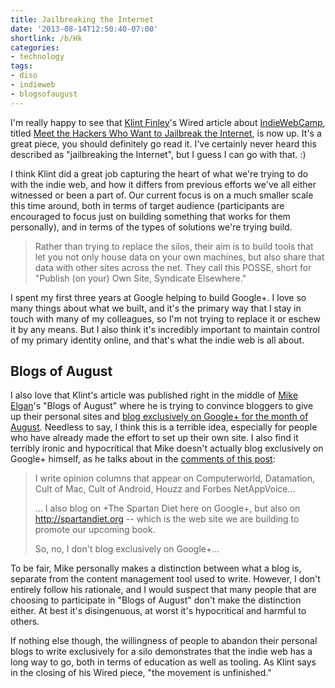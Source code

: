 ```yaml
---
title: Jailbreaking the Internet
date: '2013-08-14T12:50:40-07:00'
shortlink: /b/Hk
categories:
- technology
tags:
- diso
- indieweb
- blogsofaugust
---
```

I'm really happy to see that [Klint Finley][]'s Wired article about [IndieWebCamp][], titled [Meet the Hackers Who Want
to Jailbreak the Internet][wired article], is now up.  It's a great piece, you should definitely go read it.  I've
certainly never heard this described as "jailbreaking the Internet", but I guess I can go with that. :)

I think Klint did a great job capturing the heart of what we're trying to do with the indie web, and how it differs from
previous efforts we've all either witnessed or been a part of.  Our current focus is on a much smaller scale this time
around, both in terms of target audience (participants are encouraged to focus just on building something that works for
them personally), and in terms of the types of solutions we're trying build.

>  Rather than trying to replace the silos, their aim is to build tools that let you not only house data on your own
>  machines, but also share that data with other sites across the net. They call this POSSE, short for "Publish (on
>  your) Own Site, Syndicate Elsewhere."

I spent my first three years at Google helping to build Google+.  I love so many things about what we built, and it's
the primary way that I stay in touch with many of my colleagues, so I'm not trying to replace it or eschew it by any
means.  But I also think it's incredibly important to maintain control of my primary identity online, and that's what
the indie web is all about.

## Blogs of August ##

I also love that Klint's article was published right in the middle of [Mike Elgan][]'s "Blogs of August" where he is
trying to convince bloggers to give up their personal sites and [blog exclusively on Google+ for the month of
August][blogs-of-august].  Needless to say, I think this is a terrible idea, especially for people who have already made
the effort to set up their own site.  I also find it terribly ironic and hypocritical that Mike doesn't actually blog
exclusively on Google+ himself, as he talks about in the [comments of this
post](https://plus.google.com/114506455000417633669/posts/YwyYmT5VSSG):

> I write opinion columns that appear on Computerworld, Datamation, Cult of Mac, Cult of Android, Houzz and Forbes
> NetAppVoice...
>
> ... I also blog on +The Spartan Diet here on Google+, but also on <http://spartandiet.org> -- which is the web site we
> are building to promote our upcoming book.
>
> So, no, I don't blog exclusively on Google+...

To be fair, Mike personally makes a distinction between what a blog is, separate from the content management tool used
to write.  However, I don't entirely follow his rationale, and I would suspect that many people that are choosing to
participate in "Blogs of August" don't make the distinction either.  At best it's disingenuous, at worst it's
hypocritical and harmful to others.

If nothing else though, the willingness of people to abandon their personal blogs to write exclusively for a silo
demonstrates that the indie web has a long way to go, both in terms of education as well as tooling.  As Klint says in
the closing of his Wired piece, "the movement is unfinished."

[Klint Finley]: http://klintfinley.com/
[IndieWebCamp]: http://indiewebcamp.com/
[wired article]: http://www.wired.com/wiredenterprise/2013/08/indie-web/
[Mike Elgan]: http://elgan.com/
[blogs-of-august]: https://plus.google.com/+MikeElgan/posts/frQofcy95zk
